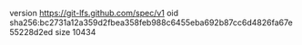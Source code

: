 version https://git-lfs.github.com/spec/v1
oid sha256:bc2731a12a359d2fbea358feb988c6455eba692b87cc6d4826fa67e55228d2ed
size 10434
